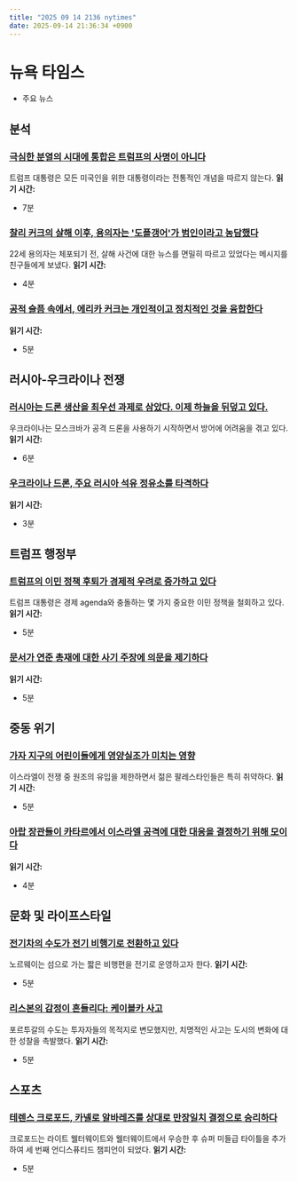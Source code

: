 ```yaml
---
title: "2025 09 14 2136 nytimes"
date: 2025-09-14 21:36:34 +0900
---
```


# 뉴욕 타임스
- 주요 뉴스

## 분석

### [극심한 분열의 시대에 통합은 트럼프의 사명이 아니다](https://www.nytimes.com/2025/09/14/us/politics/trump-kirk-polarization-unity.html)
  트럼프 대통령은 모든 미국인을 위한 대통령이라는 전통적인 개념을 따르지 않는다. **읽기 시간:**
* 7분
### [찰리 커크의 살해 이후, 용의자는 '도플갱어'가 범인이라고 농담했다](https://www.nytimes.com/2025/09/13/us/kirk-killing-suspect-online-chat.html)
  22세 용의자는 체포되기 전, 살해 사건에 대한 뉴스를 면밀히 따르고 있었다는 메시지를 친구들에게 보냈다. **읽기 시간:**
* 4분
### [공적 슬픔 속에서, 에리카 커크는 개인적이고 정치적인 것을 융합한다](https://www.nytimes.com/2025/09/13/style/erika-kirk-charlie-kirk-marriage.html)
  **읽기 시간:**
* 5분
## 러시아-우크라이나 전쟁

### [러시아는 드론 생산을 최우선 과제로 삼았다. 이제 하늘을 뒤덮고 있다.](https://www.nytimes.com/2025/09/14/world/europe/russia-ukraine-drone-attacks-production.html)
  우크라이나는 모스크바가 공격 드론을 사용하기 시작하면서 방어에 어려움을 겪고 있다. **읽기 시간:**
* 6분
### [우크라이나 드론, 주요 러시아 석유 정유소를 타격하다](https://www.nytimes.com/2025/09/14/world/europe/romania-drone-russia-ukraine.html)
  **읽기 시간:**
* 3분
## 트럼프 행정부

### [트럼프의 이민 정책 후퇴가 경제적 우려로 증가하고 있다](https://www.nytimes.com/2025/09/14/us/politics/trump-immigration-policy-reversals.html)
  트럼프 대통령은 경제 agenda와 충돌하는 몇 가지 중요한 이민 정책을 철회하고 있다. **읽기 시간:**
* 5분
### [문서가 연준 총재에 대한 사기 주장에 의문을 제기하다](https://www.nytimes.com/2025/09/13/business/lisa-cook-mortgage-fed-trump.html)
  **읽기 시간:**
* 5분
## 중동 위기

### [가자 지구의 어린이들에게 영양실조가 미치는 영향](https://www.nytimes.com/interactive/2025/09/14/world/middleeast/gaza-children-malnutrition-famine-health.html)
  이스라엘이 전쟁 중 원조의 유입을 제한하면서 젊은 팔레스타인들은 특히 취약하다. **읽기 시간:**
* 5분
### [아랍 장관들이 카타르에서 이스라엘 공격에 대한 대응을 결정하기 위해 모이다](https://www.nytimes.com/2025/09/14/world/middleeast/arab-ministers-qatar-israel.html)
  **읽기 시간:**
* 4분
## 문화 및 라이프스타일

### [전기차의 수도가 전기 비행기로 전환하고 있다](https://www.nytimes.com/2025/09/14/business/energy-environment/norway-electric-plane-green-energy.html)
  노르웨이는 섬으로 가는 짧은 비행편을 전기로 운영하고자 한다. **읽기 시간:**
* 5분
### [리스본의 감정이 흔들리다: 케이블카 사고](https://www.nytimes.com/2025/09/14/world/europe/lisbon-funicular-crash.html)
  포르투갈의 수도는 투자자들의 목적지로 변모했지만, 치명적인 사고는 도시의 변화에 대한 성찰을 촉발했다. **읽기 시간:**
* 5분
## 스포츠

### [테렌스 크로포드, 카넬로 알바레즈를 상대로 만장일치 결정으로 승리하다](https://www.nytimes.com/athletic/6627012/2025/09/14/canelo-alvarez-terence-crawford-fight-result/)
  크로포드는 라이트 웰터웨이트와 웰터웨이트에서 우승한 후 슈퍼 미들급 타이틀을 추가하여 세 번째 언디스퓨티드 챔피언이 되었다. **읽기 시간:**
* 5분